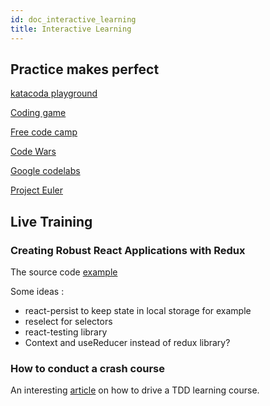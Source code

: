 ```yaml
---
id: doc_interactive_learning
title: Interactive Learning
---
```


## Practice makes perfect

[katacoda playground](https://www.katacoda.com/)

[Coding game](https://www.codingame.com/) 

[Free code camp](https://www.freecodecamp.org/) 

[Code Wars](https://www.codewars.com/dashboard) 

[Google codelabs](https://codelabs.developers.google.com/)

[Project Euler](https://projecteuler.net/)

## Live Training
### Creating Robust React Applications with Redux
The source code [example](https://github.com/shaunwa/redux-todos-example)

Some ideas :
 - react-persist to keep state in local storage for example
 - reselect for selectors
 - react-testing library
 - Context and useReducer instead of redux library?

### How to conduct a crash course
An interesting [article](http://gregorriegler.com/2021/07/02/tdd-crash-course-from-the-back-of-the-room.html) on how to drive a TDD learning course. 
